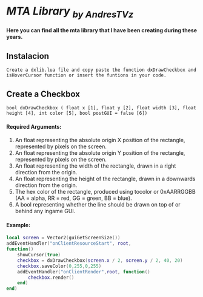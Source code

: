 # ***MTA Library*** <sub>*by AndresTVz*</sub>

#### Here you can find all the mta library that I have been creating during these years.

## Instalacion 

`
Create a dxlib.lua file and copy paste the function dxDrawCheckbox and isHoverCursor function or insert the funtions in your code.
`

## Create a Checkbox

`
bool dxDrawCheckbox ( float x [1], float y [2], float width [3], float height [4], int color [5], bool postGUI = false [6])
`

#### Required Arguments:
1. An float representing the absolute origin X position of the rectangle, represented by pixels on the screen.</sub>
2. An float representing the absolute origin Y position of the rectangle, represented by pixels on the screen.
3. An float representing the width of the rectangle, drawn in a right direction from the origin.
4. An float representing the height of the rectangle, drawn in a downwards direction from the origin.
5. The hex color of the rectangle, produced using tocolor or 0xAARRGGBB (AA = alpha, RR = red, GG = green, BB = blue).
6. A bool representing whether the line should be drawn on top of or behind any ingame GUI.

#### Example:
```Lua
local screen = Vector2(guiGetScreenSize())
addEventHandler("onClientResourceStart", root, 
function()
    showCursor(true)
    checkbox = dxDrawCheckbox(screen.x / 2, screen.y / 2, 40, 20)
    checkbox.saveColor(0,255,0,255)
    addEventHandler("onClientRender",root, function()
        checkbox.render()
    end)
end)
```
  
  

  




